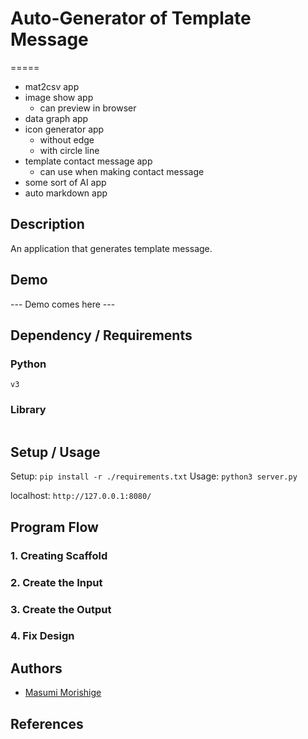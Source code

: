 # Auto-Generator of Template Message
=====
- mat2csv app
- image show app
    - can preview in browser
- data graph app
- icon generator app
    - without edge 
    - with circle line
- template contact message app
    - can use when making contact message
- some sort of AI app
- auto markdown app

## Description
An application that generates template message.

## Demo
--- Demo comes here ---

## Dependency / Requirements
### Python
`v3`

### Library
```

```

## Setup / Usage
Setup: `pip install -r ./requirements.txt`
Usage: `python3 server.py`

localhost: `http://127.0.0.1:8080/`

## Program Flow
### 1. Creating Scaffold

### 2. Create the Input

### 3. Create the Output

### 4. Fix Design

## Authors
- [Masumi Morishige](https://github.com/Masumi-M)

## References




